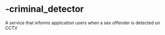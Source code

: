 # -criminal_detector
A service that informs application users when a sex offender is detected on CCTV
